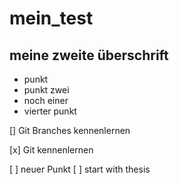 # mein_test

## meine zweite überschrift

* punkt
* punkt zwei
* noch einer
* vierter punkt

[] Git Branches kennenlernen

[x] Git kennenlernen

[ ] neuer Punkt
[ ] start with thesis
